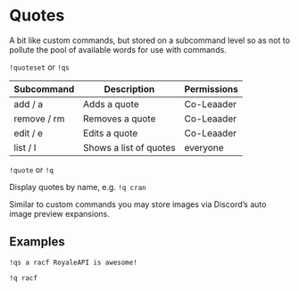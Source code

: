 # Quotes

A bit like custom commands, but stored on a subcommand level so as not to pollute the pool of available words for use with commands.

`!quoteset` or `!qs`

Subcommand | Description | Permissions
--- | --- | ---
add	/ a | Adds a quote | Co-Leaader
remove / rm	| Removes a quote | Co-Leaader
edit / e | Edits a quote | Co-Leaader
list / l | Shows a list of quotes | everyone

`!quote` or `!q`

Display quotes by name, e.g. `!q cran`

Similar to custom commands you may store images via Discord’s auto image preview expansions.

## Examples

`!qs a racf RoyaleAPI is awesome!`

`!q racf`
